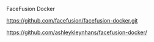 FaceFusion Docker

https://github.com/facefusion/facefusion-docker.git

https://github.com/ashleykleynhans/facefusion-docker/

